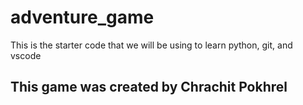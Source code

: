# adventure_game
This is the starter code that we will be using to learn python, git, and vscode

## This game was created by Chrachit Pokhrel